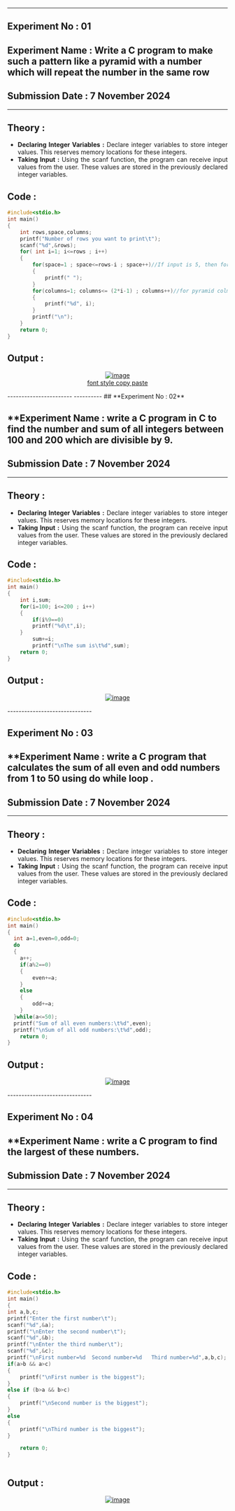 ----------
## **Experiment No : 01**

## **Experiment Name : Write a C program to make such a pattern like a pyramid with a number which will repeat the number in the same row**

## **Submission Date : 7 November 2024**

----------

## **Theory :**
<div align="justify">

- **Declaring Integer Variables :** Declare integer variables to store integer values. This reserves memory locations for these integers.<br>
- **Taking Input :** Using the scanf function, the program can receive input values from the user. These values are stored in the previously declared integer variables.<br>

</div>

## **Code :**
```C
#include<stdio.h>
int main()
{
    int rows,space,columns;
    printf("Number of rows you want to print\t");
    scanf("%d",&rows);
    for( int i=1; i<=rows ; i++)
    {
        for(space=1 ; space<=rows-i ; space++)//If input is 5, then for the 1st line it's (5-1)=4; for 2nd line it's (5-2)=3
        {
            printf(" ");
        }
        for(columns=1; columns<= (2*i-1) ; columns++)//for pyramid colmuns are always (2n-1)
        {
            printf("%d", i);
        }
        printf("\n");
    }
    return 0;
}

```

## **Output :**
<p align="center">
<a href="https://imgbb.com/"><img src="https://i.ibb.co.com/S6T9G8L/image.png" alt="image" border="0"></a><br /><a target='_blank' href='https://usefulwebtool.com/'>font style copy paste</a><br />
</p>
-----------------------
----------
## **Experiment No : 02**

## **Experiment Name : write a C program in C to find the number and sum of all integers between 100 and 200 which are divisible by 9.

## **Submission Date : 7 November 2024**

----------

## **Theory :**
<div align="justify">

- **Declaring Integer Variables :** Declare integer variables to store integer values. This reserves memory locations for these integers.<br>
- **Taking Input :** Using the scanf function, the program can receive input values from the user. These values are stored in the previously declared integer variables.<br>

</div>

## **Code :**
```C
#include<stdio.h>
int main()
{
    int i,sum;
    for(i=100; i<=200 ; i++)
    {
        if(i%9==0)
        printf("%d\t",i);
    }
        sum+=i;
        printf("\nThe sum is\t%d",sum);
    return 0;
}

```

## **Output :**
<p align="center">
<a href="https://ibb.co.com/1bG6scT"><img src="https://i.ibb.co.com/7bt4ghK/image.png" alt="image" border="0"></a>
</p>
------------------------------

## **Experiment No : 03**

## **Experiment Name : write a C program that calculates the sum of all even and odd numbers from 1 to 50 using do while loop .

## **Submission Date : 7 November 2024**

----------

## **Theory :**
<div align="justify">

- **Declaring Integer Variables :** Declare integer variables to store integer values. This reserves memory locations for these integers.<br>
- **Taking Input :** Using the scanf function, the program can receive input values from the user. These values are stored in the previously declared integer variables.<br>

</div>

## **Code :**
```C
#include<stdio.h>
int main()
{
  int a=1,even=0,odd=0;
  do
  {
    a++;
    if(a%2==0)
    {
        even+=a;
    }
    else
    {
        odd+=a;
    }
  }while(a<=50);
  printf("Sum of all even numbers:\t%d",even);
  printf("\nSum of all odd numbers:\t%d",odd);
    return 0;
}


```

## **Output :**
<p align="center">
<a href="https://imgbb.com/"><img src="https://i.ibb.co.com/Qk4mhpq/image.png" alt="image" border="0"></a>
</p>
------------------------------

## **Experiment No : 04**

## **Experiment Name : write a C program to find the largest of these numbers.

## **Submission Date : 7 November 2024**

----------

## **Theory :**
<div align="justify">

- **Declaring Integer Variables :** Declare integer variables to store integer values. This reserves memory locations for these integers.<br>
- **Taking Input :** Using the scanf function, the program can receive input values from the user. These values are stored in the previously declared integer variables.<br>

</div>

## **Code :**
```C
#include<stdio.h>
int main()
{
int a,b,c;
printf("Enter the first number\t");
scanf("%d",&a);
printf("\nEnter the second number\t");
scanf("%d",&b);
printf("\nEnter the third number\t");
scanf("%d",&c);
printf("\nFirst number=%d  Second number=%d   Third number=%d",a,b,c);
if(a>b && a>c)
{
    printf("\nFirst number is the biggest");
}
else if (b>a && b>c)
{
    printf("\nSecond number is the biggest");
}
else
{
    printf("\nThird number is the biggest");
}

    return 0;
}



```

## **Output :**
<p align="center">
<a href="https://imgbb.com/"><img src="https://i.ibb.co.com/m43qnkn/image.png" alt="image" border="0"></a>
</p>
